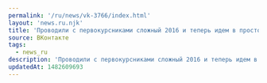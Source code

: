 ```yaml
---
permalink: '/ru/news/vk-3766/index.html'
layout: 'news.ru.njk'
title: 'Проводили с первокурсниками сложный 2016 и теперь идем в простой 2017.…'
source: ВКонтакте
tags:
  - news_ru
description: 'Проводили с первокурсниками сложный 2016 и теперь идем в простой 2017.…'
updatedAt: 1482609693
---
```


